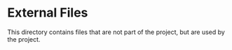 # External Files
This directory contains files that are not part of the project, but are used by the project.
